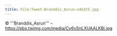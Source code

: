 ```yaml
---
title: File:Tweet-Branddis_Asrun-o4k3t5.jpg
---
```


© '''Branddis_Asrun''' – https://pbs.twimg.com/media/Cy6vSnLXUAALKBi.jpg
